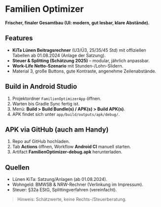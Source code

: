 
# Familien Optimizer

**Frischer, finaler Gesamtbau (UI: modern, gut lesbar, klare Abstände).**

## Features
- **KiTa Lünen Beitragsrechner** (U3/Ü3, 25/35/45 Std) mit offiziellen Tabellen ab 01.08.2024 (Anlage der Satzung).
- **Steuer & Splitting (Schätzung 2025)** – modular, jährlich anpassbar.
- **Work-Life Netto-Szenario** mit Stunden-/Lohn-Slidern.
- Material 3, große Buttons, gute Kontraste, angenehme Zeilenabstände.

## Build in Android Studio
1. Projektordner `FamilienOptimizerApp` öffnen.
2. Warten bis Gradle Sync fertig ist.
3. Menü: **Build > Build Bundle(s) / APK(s) > Build APK(s)**.
4. APK findet sich unter `app/build/outputs/apk/debug/`.

## APK via GitHub (auch am Handy)
1. Repo auf GitHub hochladen.
2. Tab **Actions** öffnen, Workflow **Android CI** manuell starten.
3. Artifact **FamilienOptimizer-debug.apk** herunterladen.

## Quellen
- Lünen KiTa: Satzung/Anlagen (ab 01.08.2024).
- Wohngeld: BMWSB & NRW-Rechner (Verlinkung im Impressum).
- Steuer: §32a EStG, Splittingverfahren (vereinfacht).

> Hinweis: Schätzwerte, keine Rechts-/Steuerberatung.
